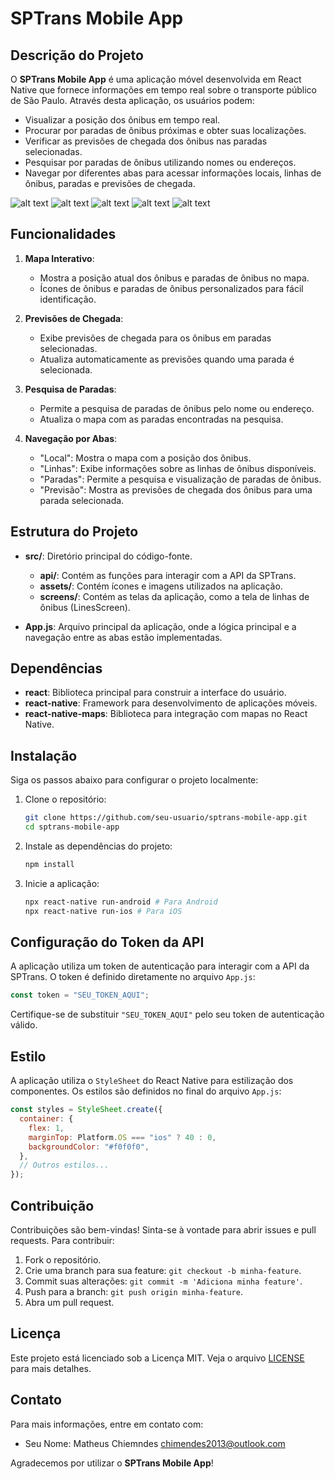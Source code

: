 # SPTrans Mobile App

## Descrição do Projeto

O **SPTrans Mobile App** é uma aplicação móvel desenvolvida em React Native que fornece informações em tempo real sobre o transporte público de São Paulo. Através desta aplicação, os usuários podem:

- Visualizar a posição dos ônibus em tempo real.
- Procurar por paradas de ônibus próximas e obter suas localizações.
- Verificar as previsões de chegada dos ônibus nas paradas selecionadas.
- Pesquisar por paradas de ônibus utilizando nomes ou endereços.
- Navegar por diferentes abas para acessar informações locais, linhas de ônibus, paradas e previsões de chegada.

![alt text](IMG_1575.png) ![alt text](IMG_1576.png) ![alt text](IMG_1577.png) ![alt text](IMG_1578.png) ![alt text](IMG_1579.png)

## Funcionalidades

1. **Mapa Interativo**:
   - Mostra a posição atual dos ônibus e paradas de ônibus no mapa.
   - Ícones de ônibus e paradas de ônibus personalizados para fácil identificação.

2. **Previsões de Chegada**:
   - Exibe previsões de chegada para os ônibus em paradas selecionadas.
   - Atualiza automaticamente as previsões quando uma parada é selecionada.

3. **Pesquisa de Paradas**:
   - Permite a pesquisa de paradas de ônibus pelo nome ou endereço.
   - Atualiza o mapa com as paradas encontradas na pesquisa.

4. **Navegação por Abas**:
   - "Local": Mostra o mapa com a posição dos ônibus.
   - "Linhas": Exibe informações sobre as linhas de ônibus disponíveis.
   - "Paradas": Permite a pesquisa e visualização de paradas de ônibus.
   - "Previsão": Mostra as previsões de chegada dos ônibus para uma parada selecionada.

## Estrutura do Projeto

- **src/**: Diretório principal do código-fonte.
  - **api/**: Contém as funções para interagir com a API da SPTrans.
  - **assets/**: Contém ícones e imagens utilizados na aplicação.
  - **screens/**: Contém as telas da aplicação, como a tela de linhas de ônibus (LinesScreen).

- **App.js**: Arquivo principal da aplicação, onde a lógica principal e a navegação entre as abas estão implementadas.

## Dependências

- **react**: Biblioteca principal para construir a interface do usuário.
- **react-native**: Framework para desenvolvimento de aplicações móveis.
- **react-native-maps**: Biblioteca para integração com mapas no React Native.

## Instalação

Siga os passos abaixo para configurar o projeto localmente:

1. Clone o repositório:
   ```bash
   git clone https://github.com/seu-usuario/sptrans-mobile-app.git
   cd sptrans-mobile-app
   ```

2. Instale as dependências do projeto:
   ```bash
   npm install
   ```

3. Inicie a aplicação:
   ```bash
   npx react-native run-android # Para Android
   npx react-native run-ios # Para iOS
   ```

## Configuração do Token da API

A aplicação utiliza um token de autenticação para interagir com a API da SPTrans. O token é definido diretamente no arquivo `App.js`:

```javascript
const token = "SEU_TOKEN_AQUI";
```

Certifique-se de substituir `"SEU_TOKEN_AQUI"` pelo seu token de autenticação válido.

## Estilo

A aplicação utiliza o `StyleSheet` do React Native para estilização dos componentes. Os estilos são definidos no final do arquivo `App.js`:

```javascript
const styles = StyleSheet.create({
  container: {
    flex: 1,
    marginTop: Platform.OS === "ios" ? 40 : 0,
    backgroundColor: "#f0f0f0",
  },
  // Outros estilos...
});
```

## Contribuição

Contribuições são bem-vindas! Sinta-se à vontade para abrir issues e pull requests. Para contribuir:

1. Fork o repositório.
2. Crie uma branch para sua feature: `git checkout -b minha-feature`.
3. Commit suas alterações: `git commit -m 'Adiciona minha feature'`.
4. Push para a branch: `git push origin minha-feature`.
5. Abra um pull request.

## Licença

Este projeto está licenciado sob a Licença MIT. Veja o arquivo [LICENSE](LICENSE) para mais detalhes.

## Contato

Para mais informações, entre em contato com:
- Seu Nome: Matheus Chiemndes [chimendes2013@outlook.com](chimendes2013@outlook.com)

Agradecemos por utilizar o **SPTrans Mobile App**!